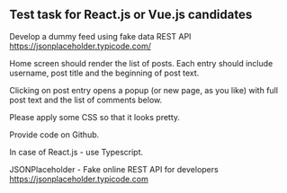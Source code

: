 
## Test task for React.js or Vue.js candidates

Develop a dummy feed using fake data REST API https://jsonplaceholder.typicode.com/

Home screen should render the list of posts. Each entry should include username, post title and the beginning of post text.

Clicking on post entry opens a popup (or new page, as you like) with full post text and the list of comments below.

Please apply some CSS so that it looks pretty.

Provide code on Github.

In case of React.js - use Typescript.

JSONPlaceholder - Fake online REST API for developers https://jsonplaceholder.typicode.com
